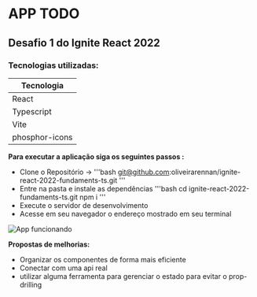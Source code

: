 # APP TODO
## Desafio 1 do Ignite React 2022

### Tecnologias utilizadas:
  |Tecnologia|
  |----------|
  |React|
  |Typescript|
  |Vite|
  |phosphor-icons|

__Para executar a aplicação siga os seguintes passos :__
  - Clone o Repositório ->
    '''bash
      git@github.com:oliveirarennan/ignite-react-2022-fundaments-ts.git
    '''
  - Entre na pasta e instale as dependências
    '''bash
      cd ignite-react-2022-fundaments-ts.git
      npm i
    '''    
  - Execute o servidor de desenvolvimento
  - Acesse em seu navegador o endereço mostrado em seu terminal

  ![App funcionando](https://i.imgur.com/C43dzgo.gif)

  __Propostas de melhorias:__
   - Organizar os componentes de forma mais eficiente
   - Conectar com uma api real
   - utilizar alguma ferramenta para gerenciar o estado para evitar
   o prop-drilling